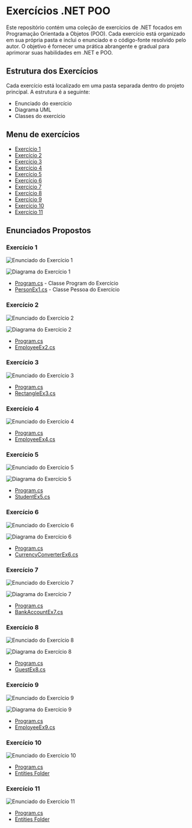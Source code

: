 # Exercícios .NET POO

Este repositório contém uma coleção de exercícios de .NET focados em Programação Orientada a Objetos (POO). Cada exercício está organizado em sua própria pasta e inclui o enunciado e o código-fonte resolvido pelo autor. O objetivo é fornecer uma prática abrangente e gradual para aprimorar suas habilidades em .NET e POO.

## Estrutura dos Exercícios

Cada exercício está localizado em uma pasta separada dentro do projeto principal. A estrutura é a seguinte:

* Enunciado do exercício
* Diagrama UML
* Classes do exercício

## Menu de exercícios 

* [Exercício 1](#exercício-1)
* [Exercício 2](#exercício-2)
* [Exercício 3](#exercício-3)
* [Exercício 4](#exercício-4)
* [Exercício 5](#exercício-5)
* [Exercício 6](#exercício-6)
* [Exercício 7](#exercício-7)
* [Exercício 8](#exercício-8)
* [Exercício 9](#exercício-9)
* [Exercício 10](#exercício-10)
* [Exercício 11](#exercício-11)



## Enunciados Propostos 

### Exercício 1

![Enunciado do Exercício 1](./Image/exePOO1.png)

![Diagrama do Exercício 1](./Image/UMLex1.png)

* [Program.cs](./OrientacaoObjetos.NET/ProgramPOO1.cs) - Classe Program do Exercício
* [PersonEx1.cs](./OrientacaoObjetos.NET/PersonEx1.cs) - Classe Pessoa do Exercício


### Exercício 2

![Enunciado do Exercício 2](./Image/exePOO2.png)

![Diagrama do Exercício 2](./Image/UMLex2.png)

* [Program.cs](./POO.NET02/ProgramPOO2.cs) 
* [EmployeeEx2.cs](./POO.NET02/EmployeeEx2.cs)

### Exercício 3

![Enunciado do Exercício 3](./Image/exePOO3.png)

* [Program.cs](./POO.NET03/ProgramPOO3.cs) 
* [RectangleEx3.cs](./POO.NET03/RectangleEx3.cs)

### Exercício 4

![Enunciado do Exercício 4](./Image/exePOO4.png)

* [Program.cs](./POO.NET4/ProgramPOO4.cs) 
* [EmployeeEx4.cs](./POO.NET4/EmployeeEx4.cs)

### Exercício 5

![Enunciado do Exercício 5](./Image/exePOO5.png)

![Diagrama do Exercício 5](./Image/UMLex5.png)

* [Program.cs](./POO.NET05/ProgramPOO5.cs) 
* [StudentEx5.cs](./POO.NET05/StudentEx5.cs)

### Exercício 6

![Enunciado do Exercício 6](./Image/exePOO6.png)

![Diagrama do Exercício 6](./Image/UMLex6.png)

* [Program.cs](./POO.NET06/ProgramPOO6.cs) 
* [CurrencyConverterEx6.cs](./POO.NET06/CurrencyConverterEx6.cs)


### Exercício 7

![Enunciado do Exercício 7](./Image/exePOO7.png)

![Diagrama do Exercício 7](./Image/UMLex7.png)

* [Program.cs](./POO.NET07/ProgramPOO7.cs) 
* [BankAccountEx7.cs](./POO.NET07/BankAccountEx7.cs)

### Exercício 8

![Enunciado do Exercício 8](./Image/exePOO8.png)

![Diagrama do Exercício 8](./Image/UMLex8.png)

* [Program.cs](./POO.NET08/ProgramPOO8.cs) 
* [GuestEx8.cs](./POO.NET08/GuestEx8.cs)

### Exercício 9

![Enunciado do Exercício 9](./Image/exePOO9.png)

![Diagrama do Exercício 9](./Image/UMLex9.png)

* [Program.cs](./POO.NET09/ProgramPOO9.cs) 
* [EmployeeEx9.cs](./POO.NET09/EmployeeEx9.cs)

### Exercício 10

![Enunciado do Exercício 10](./Image/exePOO10.png)

* [Program.cs](./POO.NET10/ProgramPOO10.cs) 
* [Entities Folder](./POO.NET10/Entities)

### Exercício 11

![Enunciado do Exercício 11](./Image/exePOO11.png)

* [Program.cs](./POO.NET11/ProgramPOO11.cs) 
* [Entities Folder](./POO.NET11/Entities)

